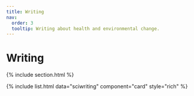 ```yaml
---
title: Writing
nav:
  order: 3
  tooltip: Writing about health and environmental change. 
---
```


# <i class="fas fa-microscope"></i>Writing
{% include section.html %}

{%
  include list.html
  data="sciwriting"
  component="card"
  style="rich"
%}